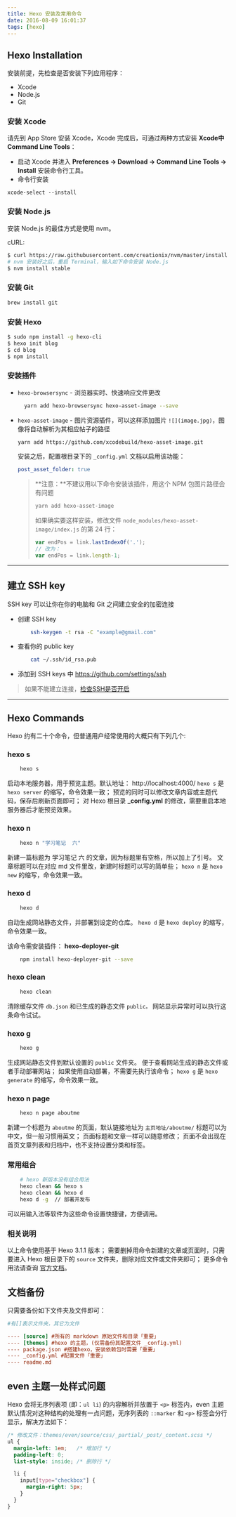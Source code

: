 ```yaml
---
title: Hexo 安装及常用命令
date: 2016-08-09 16:01:37
tags: [hexo]
---
```


## Hexo Installation

安装前提，先检查是否安装下列应用程序：

- Xcode
- Node.js
- Git

### 安装 Xcode

请先到 App Store 安装 Xcode，Xcode 完成后，可通过两种方式安装 **Xcode中Command Line Tools**：

- 启动 Xcode 并进入 **Preferences -> Download -> Command Line Tools -> Install** 安装命令行工具。
- 命令行安装

```
xcode-select --install
```

<!-- more -->

### 安装 Node.js

安装 Node.js 的最佳方式是使用 nvm。

cURL:

``` bash
$ curl https://raw.githubusercontent.com/creationix/nvm/master/install.sh | sh
# nvm 安装好之后，重启 Terminal，输入如下命令安装 Node.js
$ nvm install stable
```

### 安装 Git

``` bash
brew install git
```

### 安装 Hexo
``` bash
$ sudo npm install -g hexo-cli
$ hexo init blog
$ cd blog
$ npm install
```

### 安装插件

- `hexo-browsersync` - 浏览器实时、快速响应文件更改

  ``` bash
    yarn add hexo-browsersync hexo-asset-image --save
  ```

- `hexo-asset-image` - 图片资源插件，可以这样添加图片 `![](image.jpg)`，图像将自动解析为其相应帖子的路径

  ```bash
  yarn add https://github.com/xcodebuild/hexo-asset-image.git
  ```

  安装之后，配置根目录下的 `_config.yml` 文档以启用该功能：

  ```yaml
  post_asset_folder: true
  ```

  > **注意：**不建议用以下命令安装该插件，用这个 NPM 包图片路径会有问题
  >
  > ```bash
  > yarn add hexo-asset-image
  >```
  >
  > 如果确实要这样安装，修改文件 `node_modules/hexo-asset-image/index.js` 的第 24 行：
  >
  > ```javascript
  > var endPos = link.lastIndexOf('.');
  > // 改为：
  > var endPos = link.length-1;
  > ```

---

## 建立 SSH key

SSH key 可以让你在你的电脑和 Git 之间建立安全的加密连接

- 创建 SSH key

    ``` bash
        ssh-keygen -t rsa -C "example@gmail.com"
    ```
- 查看你的 public key

    ``` bash
        cat ~/.ssh/id_rsa.pub
    ```

- 添加到 SSH keys 中 <https://github.com/settings/ssh>

> 如果不能建立连接，[检查SSH是否开启][links-1]

[links-1]: /2016/11/14/ssh-on-and-off-in-Terminal/

---

## Hexo Commands

Hexo 约有二十个命令，但普通用户经常使用的大概只有下列几个:

### hexo s

``` bash
    hexo s
```

启动本地服务器，用于预览主题。默认地址： http://localhost:4000/
`hexo s` 是 `hexo server` 的缩写，命令效果一致；
预览的同时可以修改文章内容或主题代码，保存后刷新页面即可；
对 Hexo 根目录 **_config.yml** 的修改，需要重启本地服务器后才能预览效果。


### hexo n

``` bash
    hexo n "学习笔记  六"
```

新建一篇标题为 学习笔记 六 的文章，因为标题里有空格，所以加上了引号。
文章标题可以在对应 md 文件里改，新建时标题可以写的简单些；
`hexo n` 是 `hexo new` 的缩写，命令效果一致。

### hexo d

``` bash
    hexo d
```

自动生成网站静态文件，并部署到设定的仓库。
`hexo d` 是 `hexo deploy` 的缩写，命令效果一致。

该命令需安装插件： **hexo-deployer-git**

``` bash
    npm install hexo-deployer-git --save
```

### hexo clean

``` bash
    hexo clean
```

清除缓存文件 `db.json` 和已生成的静态文件 `public。`
网站显示异常时可以执行这条命令试试。

### hexo g

``` bash
    hexo g
```

生成网站静态文件到默认设置的 `public` 文件夹。
便于查看网站生成的静态文件或者手动部署网站；
如果使用自动部署，不需要先执行该命令；
`hexo g` 是 `hexo generate` 的缩写，命令效果一致。

### hexo n page

``` bash
    hexo n page aboutme
```

新建一个标题为 `aboutme` 的页面，默认链接地址为 `主页地址/aboutme/`
标题可以为中文，但一般习惯用英文；
页面标题和文章一样可以随意修改；
页面不会出现在首页文章列表和归档中，也不支持设置分类和标签。

### 常用组合

``` bash
    # hexo 新版本没有组合用法
    hexo clean && hexo s
    hexo clean && hexo d
    hexo d -g  // 部署并发布
```

可以用输入法等软件为这些命令设置快捷键，方便调用。

### 相关说明

以上命令使用基于 Hexo 3.1.1 版本；
需要删掉用命令新建的文章或页面时，只需要进入 Hexo 根目录下的 `source` 文件夹，删除对应文件或文件夹即可；
更多命令用法请查询 [官方文档](https://hexo.io/zh-cn/docs/commands.html)。

## 文档备份

只需要备份如下文件夹及文件即可：

```ini
#有[]表示文件夹，其它为文件

---- [source] #所有的 markdown 原始文件和目录「重要」
---- [themes] #hexo 的主题，(仅需备份其配置文件 _config.yml)
---- package.json #搭建hexo，安装依赖包时需要「重要」
---- _config.yml #配置文件「重要」
---- readme.md
```

## even 主题一处样式问题

Hexo 会将无序列表项 (即：`ul li`) 的内容解析并放置于 `<p>` 标签内，even 主题默认情况对这种结构的处理有一点问题，无序列表的 `::marker` 和 `<p>` 标签会分行显示，解决方法如下：

```css
/* 修改文件：themes/even/source/css/_partial/_post/_content.scss */
ul {
  margin-left: 1em;   /* 增加行 */
  padding-left: 0;
  list-style: inside; /* 删除行 */

  li {
    input[type="checkbox"] {
      margin-right: 5px;
    }
  }
}
```
